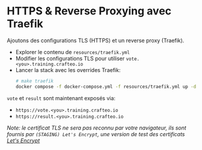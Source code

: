 # HTTPS & Reverse Proxying avec Traefik

Ajoutons des configurations TLS (HTTPS) et un reverse proxy (Traefik). 

- Explorer le contenu de `resources/traefik.yml`
- Modifier les configurations TLS pour utiliser `vote.<you>.training.crafteo.io`
- Lancer la stack avec les overrides Traefik:
    ```sh
    # make traefik
    docker compose -f docker-compose.yml -f resources/traefik.yml up -d
    ```

`vote` et `result` sont maintenant exposés via:
- `https://vote.<you>.training.crafteo.io`
- `https://result.<you>.training.crafteo.io`

_Note: le certificat TLS ne sera pas reconnu par votre navigateur, ils sont fournis par `(STAGING) Let's Encrypt`, une version de test des certificats [Let's Encrypt](https://letsencrypt.org/)_